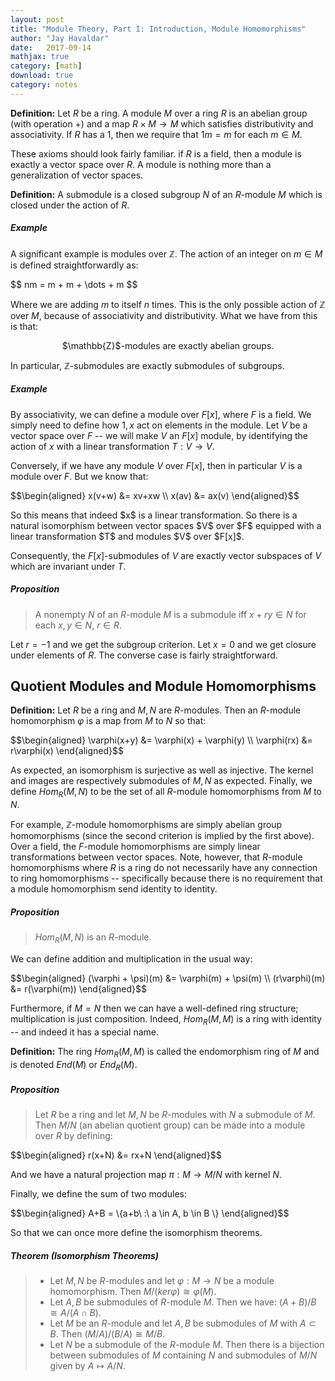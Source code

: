 ```yaml
---
layout: post
title: "Module Theory, Part I: Introduction, Module Homomorphisms"
author: "Jay Havaldar"
date:   2017-09-14
mathjax: true
category: [math]
download: true
category: notes
---
```


**Definition:** Let $R$ be a ring. A module $M$ over a ring $R$ is an abelian group (with operation $+$) and a map $R\times M \rightarrow M$ which satisfies distributivity and associativity. If $R$ has a $1$, then we require that $1m = m$ for each $m \in M$.

These axioms should look fairly familiar. if $R$ is a field, then a module is exactly a vector space over $R$. A module is nothing more than a generalization of vector spaces.

**Definition:** A submodule is a closed subgroup $N$ of an $R$-module $M$ which is closed under the action of $R$.

##### Example

A significant example is modules over $\mathbb{Z}$. The action of an integer on $m \in M$ is defined straightforwardly as:
<p>
$$
nm = m + m + \dots + m
$$
</p>

Where we are adding $m$ to itself $n$ times. This is the only possible action of $\mathbb{Z}$ over $M$, because of associativity and distributivity. What we have from this is that:

<center> $\mathbb{Z}$-modules are exactly abelian groups. </center>

In particular, $\mathbb{Z}$-submodules are exactly submodules of subgroups.

##### Example

By associativity, we can define a module over $F[x]$, where $F$ is a field. We simply need to define how $1, x$ act on elements in the module. Let $V$ be a vector space over $F$ -- we will make $V$ an $F[x]$ module, by identifying the action of $x$ with a linear transformation $T: V \rightarrow V$.

Conversely, if we have any module $V$ over $F[x]$, then in particular $V$ is a module over $F$. But we know that:
<p>
$$\begin{aligned}
x(v+w) &= xv+xw \\
x(av) &= ax(v)
\end{aligned}$$
</p>
So this means that indeed $x$ is a linear transformation. So there is a natural isomorphism between vector spaces $V$ over $F$ equipped with a linear transformation $T$ and modules $V$ over $F[x]$.

Consequently, the $F[x]$-submodules of $V$ are exactly vector subspaces of $V$ which are invariant under $T$.

##### Proposition
> A nonempty $N$ of an $R$-module $M$ is a submodule iff $x+ry \in N$ for each $x,y \in N$, $r \in R$.

Let $r=-1$ and we get the subgroup criterion. Let $x=0$ and we get closure under elements of $R$. The converse case is fairly straightforward.

## Quotient Modules and Module Homomorphisms

**Definition:** Let $R$ be a ring and $M,N$ are $R$-modules. Then an $R$-module homomorphism $\varphi$ is a map from $M$ to $N$ so that:
<p>
$$\begin{aligned}
\varphi(x+y) &= \varphi(x) + \varphi(y) \\
\varphi(rx) &= r\varphi(x)
\end{aligned}$$
</p>

As expected, an isomorphism is surjective as well as injective. The kernel and images are respectively submodules of $M, N$ as expected. Finally, we define $Hom_R(M,N)$ to be the set of all $R$-module homomorphisms from $M$ to $N$.

For example, $\mathbb{Z}$-module homomorphisms are simply abelian group homomorphisms (since the second criterion is implied by the first above). Over a field, the $F$-module homomorphisms are simply linear transformations between vector spaces. Note, however, that $R$-module homomorphisms where $R$ is a ring do not necessarily have any connection to ring homomorphisms -- specifically because there is no requirement that a module homomorphism send identity to identity.

##### Proposition
> $Hom_R(M, N)$ is an $R$-module.

We can define addition and multiplication in the usual way:
<p>
$$\begin{aligned}
(\varphi + \psi)(m) &= \varphi(m) + \psi(m) \\
(r\varphi)(m) &= r(\varphi(m))
\end{aligned}$$
</p>

Furthermore, if $M=N$ then we can have a well-defined ring structure; multiplication is just composition. Indeed, $Hom_R(M,M)$ is a ring with identity -- and indeed it has a special name.

**Definition:** The ring $Hom_R(M,M)$ is called the endomorphism ring of $M$ and is denoted $End(M)$ or $End_R(M)$.

##### Proposition
> Let $R$ be a ring and let $M,N$ be $R$-modules with $N$ a submodule of $M$. Then $M/N$ (an abelian quotient group) can be made into a module over $R$ by defining:
<p>
$$\begin{aligned}
r(x+N) &= rx+N
\end{aligned}$$
</p>

And we have a natural projection map $\pi: M \rightarrow M/N$ with kernel $N$.

Finally, we define the sum of two modules:
<p>
$$\begin{aligned}
A+B = \{a+b\ :\ a \in A, b \in B \}
\end{aligned}$$
</p>

So that we can once more define the isomorphism theorems.

##### Theorem (Isomorphism Theorems)
> - Let $M, N$ be $R$-modules and let $\varphi: M\rightarrow N$ be a module homomorphism. Then $M/(ker\varphi) \cong \varphi(M)$.
> - Let $A,B$ be submodules of $R$-module $M$. Then we have: $(A+B)/B \cong A/(A\cap B)$.
> - Let $M$ be an $R$-module and let $A,B$ be submodules of $M$ with $A\subset B$. Then $(M/A)/(B/A) \cong M/B$.
> - Let $N$ be a submodule of the $R$-module $M$. Then there is a bijection between submodules of $M$ containing $N$ and submodules of $M/N$ given by $A \mapsto A/N$.

